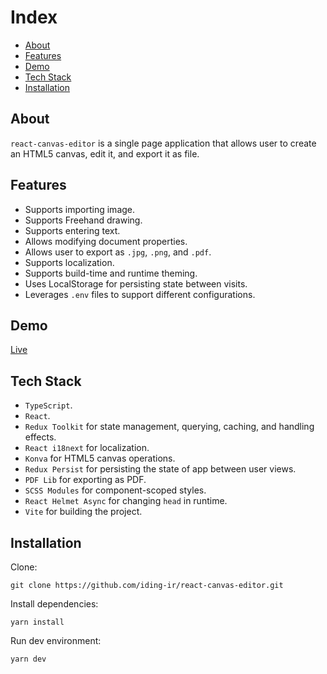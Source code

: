 # Index

- [About](#about)
- [Features](#features)
- [Demo](#demo)
- [Tech Stack](#tech-stack)
- [Installation](#installation)

## About
`react-canvas-editor` is a single page application that allows user to create an HTML5 canvas, edit it, and export it as file.

## Features
- Supports importing image.
- Supports Freehand drawing.
- Supports entering text.
- Allows modifying document properties.
- Allows user to export as `.jpg`, `.png`, and `.pdf`.
- Supports localization.
- Supports build-time and runtime theming.
- Uses LocalStorage for persisting state between visits.
- Leverages `.env` files to support different configurations.

## Demo
[Live](https://react-canvas-editor.iding.ir)

## Tech Stack
- `TypeScript`.
- `React`.
- `Redux Toolkit` for state management, querying, caching, and handling effects.
- `React i18next` for localization.
- `Konva` for HTML5 canvas operations.
- `Redux Persist` for persisting the state of app between user views.
- `PDF Lib` for exporting as PDF.
- `SCSS Modules` for component-scoped styles.
- `React Helmet Async` for changing `head` in runtime.
- `Vite` for building the project.

## Installation

Clone:
```
git clone https://github.com/iding-ir/react-canvas-editor.git
```

Install dependencies:
```
yarn install
```

Run dev environment:
```
yarn dev
```